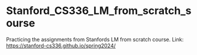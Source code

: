 # Stanford_CS336_LM_from_scratch_sourse
Practicing the assignments from Stanfords LM from scratch course. Link: https://stanford-cs336.github.io/spring2024/ 
